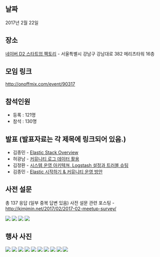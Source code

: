 ## 날짜
2017년 2월 22일

## 장소
[네이버 D2 스타트업 팩토리](http://www.d2startup.com/) - 서울특별시 강남구 강남대로 382 메리츠타워 16층

## 모임 링크
http://onoffmix.com/event/90317

## 참석인원
- 등록 : 121명
- 참석 : 130명

## 발표 (발표자료는 각 제목에 링크되어 있음.)
- 김종민 - [Elastic Stack Overview](http://kimjmin.net/2017/03/2017-02-seoul-meetup/Elastic-Stack-Overview.pdf)
- 허광남 - [커뮤니티 로그 데이터 활용](http://kimjmin.net/2017/03/2017-02-seoul-meetup/ELK-on-OKKY-HeoKN.pdf)
- 김정환 - [시스템 운영 아키텍쳐, Logstash 설정과 트러블 슈팅](http://kimjmin.net/2017/03/2017-02-seoul-meetup/elasticsearch-in-nbt.pdf)
- 김종민 - [Elastic 시작하기 & 커뮤니티 운영 방안](http://kimjmin.net/2017/03/2017-02-seoul-meetup/community-plan.pdf)

## 사전 설문
총 137 응답 (일부 중복 답변 있음)
사전 설문 관련 포스팅 - http://kimjmin.net/2017/02/2017-02-meetup-survey/

![](001.png) ![](002.png) ![](003.png) ![](004.png) 

## 행사 사진

![](IMG_1141.jpg) ![](IMG_1143.jpg) ![](IMG_1148.jpg) ![](IMG_1152.jpg) ![](IMG_1154.jpg) ![](IMG_1156.jpg) ![](IMG_1157.jpg) ![](IMG_1158.jpg) ![](IMG_1161.jpg) ![](IMG_1164.JPG) 



